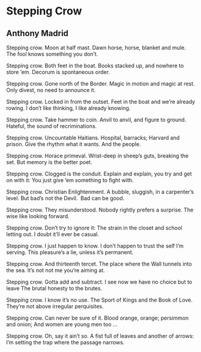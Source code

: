 # Stepping Crow
## Anthony Madrid
Stepping crow. Moon at half mast.
Dawn horse, horse, blanket and mule.
The fool knows something you don’t.

Stepping crow. Both feet in the boat.
Books stacked up, and nowhere to store ’em.
Decorum is spontaneous order.

Stepping crow. Gone north of the Border.
Magic in motion and magic at rest.
Only divest, no need to announce it.

Stepping crow. Locked in from the outset.
Feet in the boat and we’re already rowing.
I don’t like thinking, I like already knowing.

Stepping crow. Take hammer to coin.
Anvil to anvil, and figure to ground.
Hateful, the sound of recriminations.

Stepping crow. Uncountable Haitians.
Hospital, barracks; Harvard and prison.
Give the rhythm what it wants. And the people.

Stepping crow. Horace primeval.
Wrist-deep in sheep’s guts, breaking the set.
But memory is the better poet.

Stepping crow. Clogged is the conduit.
Explain and explain, you try and get on with it:
You just give ’em something to fight with.

Stepping crow. Christian Enlightenment.
A bubble, sluggish, in a carpenter’s level.
But bad’s not the Devil.  Bad can be good.

Stepping crow. They misunderstood.
Nobody rightly prefers a surprise.
The wise like looking forward.

Stepping crow. Don’t try to ignore it:
The strain in the closet and school letting out.
I doubt it’ll ever be casual.

Stepping crow. I just happen to know.
I don’t happen to trust the self I’m serving.
This pleasure’s a lie, unless it’s permanent.

Stepping crow. And thirteenth tercet.
The place where the Wall tunnels into the sea.
It’s not not me you’re aiming at.

Stepping crow. Gotta add and subtract.
I see now we have no choice but to leave
The brutal honesty to the brutes.

Stepping crow. I know it’s no use.
The Sport of Kings and the Book of Love.
They’re not above irregular perquisites.

Stepping crow. Can never be sure of it.
Blood orange, orange; persimmon and onion;
And women are young men too …

Stepping crow. Oh, say it ain’t so.
A fist full of leaves and another of arrows:
I’m setting the trap where the passage narrows.